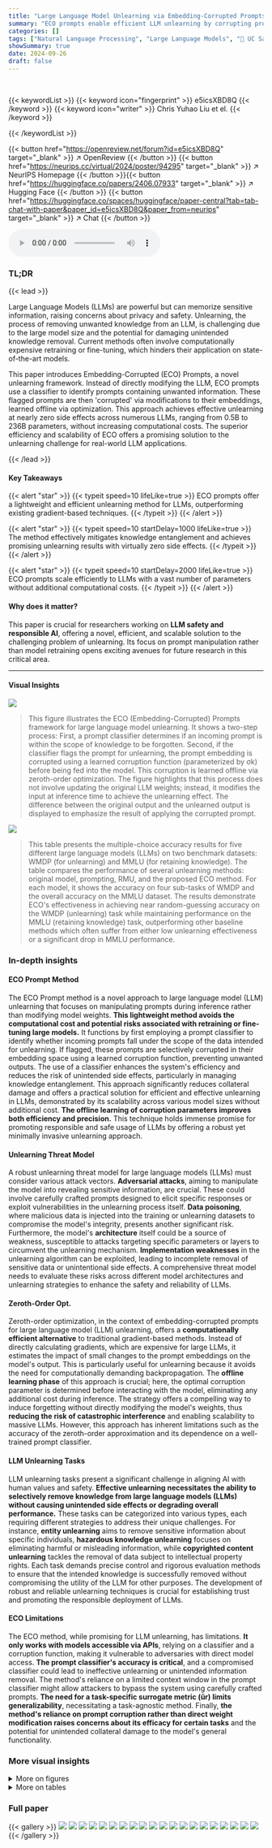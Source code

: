 ```yaml
---
title: "Large Language Model Unlearning via Embedding-Corrupted Prompts"
summary: "ECO prompts enable efficient LLM unlearning by corrupting prompts flagged for forgetting, achieving promising results across various LLMs and tasks with minimal side effects."
categories: []
tags: ["Natural Language Processing", "Large Language Models", "🏢 UC Santa Cruz",]
showSummary: true
date: 2024-09-26
draft: false
---
```


<br>

{{< keywordList >}}
{{< keyword icon="fingerprint" >}} e5icsXBD8Q {{< /keyword >}}
{{< keyword icon="writer" >}} Chris Yuhao Liu et el. {{< /keyword >}}
 
{{< /keywordList >}}

{{< button href="https://openreview.net/forum?id=e5icsXBD8Q" target="_blank" >}}
↗ OpenReview
{{< /button >}}
{{< button href="https://neurips.cc/virtual/2024/poster/94295" target="_blank" >}}
↗ NeurIPS Homepage
{{< /button >}}{{< button href="https://huggingface.co/papers/2406.07933" target="_blank" >}}
↗ Hugging Face
{{< /button >}}
{{< button href="https://huggingface.co/spaces/huggingface/paper-central?tab=tab-chat-with-paper&paper_id=e5icsXBD8Q&paper_from=neurips" target="_blank" >}}
↗ Chat
{{< /button >}}



<audio controls>
    <source src="https://ai-paper-reviewer.com/e5icsXBD8Q/podcast.wav" type="audio/wav">
    Your browser does not support the audio element.
</audio>


### TL;DR


{{< lead >}}

Large Language Models (LLMs) are powerful but can memorize sensitive information, raising concerns about privacy and safety.  Unlearning, the process of removing unwanted knowledge from an LLM, is challenging due to the large model size and the potential for damaging unintended knowledge removal. Current methods often involve computationally expensive retraining or fine-tuning, which hinders their application on state-of-the-art models. 

This paper introduces Embedding-Corrupted (ECO) Prompts, a novel unlearning framework.  Instead of directly modifying the LLM, ECO prompts use a classifier to identify prompts containing unwanted information.  These flagged prompts are then 'corrupted' via modifications to their embeddings, learned offline via optimization.  This approach achieves effective unlearning at nearly zero side effects across numerous LLMs, ranging from 0.5B to 236B parameters, without increasing computational costs.  The superior efficiency and scalability of ECO offers a promising solution to the unlearning challenge for real-world LLM applications.

{{< /lead >}}


#### Key Takeaways

{{< alert "star" >}}
{{< typeit speed=10 lifeLike=true >}} ECO prompts offer a lightweight and efficient unlearning method for LLMs, outperforming existing gradient-based techniques. {{< /typeit >}}
{{< /alert >}}

{{< alert "star" >}}
{{< typeit speed=10 startDelay=1000 lifeLike=true >}} The method effectively mitigates knowledge entanglement and achieves promising unlearning results with virtually zero side effects. {{< /typeit >}}
{{< /alert >}}

{{< alert "star" >}}
{{< typeit speed=10 startDelay=2000 lifeLike=true >}} ECO prompts scale efficiently to LLMs with a vast number of parameters without additional computational costs. {{< /typeit >}}
{{< /alert >}}

#### Why does it matter?
This paper is crucial for researchers working on **LLM safety and responsible AI**, offering a novel, efficient, and scalable solution to the challenging problem of unlearning.  Its focus on prompt manipulation rather than model retraining opens exciting avenues for future research in this critical area.

------
#### Visual Insights



![](https://ai-paper-reviewer.com/e5icsXBD8Q/figures_1_1.jpg)

> This figure illustrates the ECO (Embedding-Corrupted) Prompts framework for large language model unlearning.  It shows a two-step process: First, a prompt classifier determines if an incoming prompt is within the scope of knowledge to be forgotten. Second, if the classifier flags the prompt for unlearning, the prompt embedding is corrupted using a learned corruption function (parameterized by σk) before being fed into the model. This corruption is learned offline via zeroth-order optimization.  The figure highlights that this process does not involve updating the original LLM weights; instead, it modifies the input at inference time to achieve the unlearning effect. The difference between the original output and the unlearned output is displayed to emphasize the result of applying the corrupted prompt.





![](https://ai-paper-reviewer.com/e5icsXBD8Q/tables_7_1.jpg)

> This table presents the multiple-choice accuracy results for five different large language models (LLMs) on two benchmark datasets: WMDP (for unlearning) and MMLU (for retaining knowledge).  The table compares the performance of several unlearning methods: original model, prompting, RMU, and the proposed ECO method.  For each model, it shows the accuracy on four sub-tasks of WMDP and the overall accuracy on the MMLU dataset.  The results demonstrate ECO's effectiveness in achieving near random-guessing accuracy on the WMDP (unlearning) task while maintaining performance on the MMLU (retaining knowledge) task, outperforming other baseline methods which often suffer from either low unlearning effectiveness or a significant drop in MMLU performance.





### In-depth insights


#### ECO Prompt Method
The ECO Prompt method is a novel approach to large language model (LLM) unlearning that focuses on manipulating prompts during inference rather than modifying model weights.  **This lightweight method avoids the computational cost and potential risks associated with retraining or fine-tuning large models.** It functions by first employing a prompt classifier to identify whether incoming prompts fall under the scope of the data intended for unlearning. If flagged, these prompts are selectively corrupted in their embedding space using a learned corruption function, preventing unwanted outputs. The use of a classifier enhances the system's efficiency and reduces the risk of unintended side effects, particularly in managing knowledge entanglement. This approach significantly reduces collateral damage and offers a practical solution for efficient and effective unlearning in LLMs, demonstrated by its scalability across various model sizes without additional cost.  **The offline learning of corruption parameters improves both efficiency and precision.**  This technique holds immense promise for promoting responsible and safe usage of LLMs by offering a robust yet minimally invasive unlearning approach.

#### Unlearning Threat Model
A robust unlearning threat model for large language models (LLMs) must consider various attack vectors.  **Adversarial attacks**, aiming to manipulate the model into revealing sensitive information, are crucial.  These could involve carefully crafted prompts designed to elicit specific responses or exploit vulnerabilities in the unlearning process itself. **Data poisoning**, where malicious data is injected into the training or unlearning datasets to compromise the model's integrity, presents another significant risk.  Furthermore, the model's **architecture** itself could be a source of weakness, susceptible to attacks targeting specific parameters or layers to circumvent the unlearning mechanism.  **Implementation weaknesses** in the unlearning algorithm can be exploited, leading to incomplete removal of sensitive data or unintentional side effects. A comprehensive threat model needs to evaluate these risks across different model architectures and unlearning strategies to enhance the safety and reliability of LLMs.

#### Zeroth-Order Opt.
Zeroth-order optimization, in the context of embedding-corrupted prompts for large language model (LLM) unlearning, offers a **computationally efficient alternative** to traditional gradient-based methods.  Instead of directly calculating gradients, which are expensive for large LLMs, it estimates the impact of small changes to the prompt embeddings on the model's output.  This is particularly useful for unlearning because it avoids the need for computationally demanding backpropagation. The **offline learning phase** of this approach is crucial; here, the optimal corruption parameter is determined before interacting with the model, eliminating any additional cost during inference. The strategy offers a compelling way to induce forgetting without directly modifying the model's weights, thus **reducing the risk of catastrophic interference** and enabling scalability to massive LLMs. However, this approach has inherent limitations such as the accuracy of the zeroth-order approximation and its dependence on a well-trained prompt classifier.

#### LLM Unlearning Tasks
LLM unlearning tasks present a significant challenge in aligning AI with human values and safety.  **Effective unlearning necessitates the ability to selectively remove knowledge from large language models (LLMs) without causing unintended side effects or degrading overall performance.**  These tasks can be categorized into various types, each requiring different strategies to address their unique challenges. For instance, **entity unlearning** aims to remove sensitive information about specific individuals, **hazardous knowledge unlearning** focuses on eliminating harmful or misleading information, while **copyrighted content unlearning** tackles the removal of data subject to intellectual property rights. Each task demands precise control and rigorous evaluation methods to ensure that the intended knowledge is successfully removed without compromising the utility of the LLM for other purposes.  The development of robust and reliable unlearning techniques is crucial for establishing trust and promoting the responsible deployment of LLMs.

#### ECO Limitations
The ECO method, while promising for LLM unlearning, has limitations.  **It only works with models accessible via APIs**, relying on a classifier and a corruption function, making it vulnerable to adversaries with direct model access.  **The prompt classifier's accuracy is critical**, and a compromised classifier could lead to ineffective unlearning or unintended information removal. The method's reliance on a limited context window in the prompt classifier might allow attackers to bypass the system using carefully crafted prompts.  **The need for a task-specific surrogate metric (ûr) limits generalizability**, necessitating a task-agnostic method. Finally, **the method's reliance on prompt corruption rather than direct weight modification raises concerns about its efficacy for certain tasks** and the potential for unintended collateral damage to the model's general functionality.


### More visual insights

<details>
<summary>More on figures
</summary>


![](https://ai-paper-reviewer.com/e5icsXBD8Q/figures_6_1.jpg)

> This figure shows the trade-off between model utility and forget quality for two different LLMs (Phi-1.5 and Llama-2-7B-Chat) after unlearning different percentages (1%, 5%, and 10%) of the TOFU dataset.  It compares the performance of the ECO method to several baseline unlearning methods (GA, GD, KL, PO, Prompting, NPO, NPO-KL, NPO-RT). The plot demonstrates that ECO achieves high forget quality with no loss in model utility, unlike most baseline methods which either fail to forget sufficiently or suffer significant utility loss.


![](https://ai-paper-reviewer.com/e5icsXBD8Q/figures_21_1.jpg)

> This figure illustrates the ECO framework for large language model unlearning.  It shows how a prompt classifier first identifies whether a given prompt should be forgotten (i.e., falls within the scope of the unlearning target).  If it should be forgotten, the framework selectively corrupts dimensions within the tokens' embeddings using a corruption function learned offline (through zeroth-order optimization). This corruption results in an output resembling the model's response had it never been trained on the data to be forgotten. Crucially, this method does not require updating the LLM's weights, just manipulating inputs during the inference stage.


![](https://ai-paper-reviewer.com/e5icsXBD8Q/figures_29_1.jpg)

> This figure illustrates the ECO prompt unlearning framework.  It shows how a classifier determines if a prompt should be unlearned, and if so, how corruption is applied to the prompt embedding before input to the LLM.  This corruption prevents the model from recalling information without requiring any changes to its internal weights.


![](https://ai-paper-reviewer.com/e5icsXBD8Q/figures_40_1.jpg)

> This figure shows the relationship between the number of parameters in a language model and its performance on two benchmarks (WMDP and MMLU) after applying an unlearning technique. The x-axis represents the number of parameters, and the y-axis shows the average accuracy.  It visualizes data from Tables 21 and 22, demonstrating how the unlearning method's effectiveness changes as model size increases.


![](https://ai-paper-reviewer.com/e5icsXBD8Q/figures_40_2.jpg)

> This figure shows the results of probing experiments using linear probes trained on the logits of three different LLMs: Zephyr-7B, Yi-34B-Chat, and Mixtral-8x7B-Instruct.  The goal was to assess the model's ability to prevent knowledge recovery after applying ECO (Embedding-Corrupted Prompts) unlearning. The x-axis represents the three sub-categories of the WMDP (Winning at Machine Deception Prediction) benchmark dataset (Bio, Chem, Cyber). The y-axis represents the accuracy of the linear probe.  The dashed line indicates random chance.  The figure demonstrates that before unlearning (Original), the probes achieve relatively high accuracy. After unlearning with ECO (Unlearned), however, the accuracy drops to near random chance, indicating that ECO successfully prevents the extraction of sensitive information directly from the model's logits.


![](https://ai-paper-reviewer.com/e5icsXBD8Q/figures_55_1.jpg)

> This figure illustrates the ECO (Embedding-Corrupted) prompts method for unlearning in LLMs.  It shows a two-step process: first, a classifier determines if an incoming prompt is related to the target knowledge to be forgotten; second, if it is, the prompt's embedding is corrupted using a learned corruption function before being fed to the LLM. This corruption is learned offline and doesn't require any changes to the LLM's weights, creating an 'unlearned state' during inference.  The figure visually depicts the flow of the prompt through the classifier, the corruption function, and finally into the LLM to generate an unlearned output.


</details>




<details>
<summary>More on tables
</summary>


![](https://ai-paper-reviewer.com/e5icsXBD8Q/tables_7_2.jpg)
> This table presents the multiple-choice accuracy results for the Zephyr-7B model on three MMLU subsets (economics, law, physics) and their corresponding retain sets (econometrics, jurisprudence, math) after applying different unlearning methods: original model, prompting baseline, RMU, and ECO.  The results show the effectiveness of ECO in achieving near-perfect forgetting (accuracy close to random guessing) on the forget subsets while maintaining the original performance on the retain subsets.  In contrast, the prompting baseline negatively impacts accuracy on forget subsets, and RMU achieves good forgetting but with a significant decrease in accuracy on retain subsets.

![](https://ai-paper-reviewer.com/e5icsXBD8Q/tables_8_1.jpg)
> This table compares the performance of the proposed ECO method against various baseline methods on two copyrighted content unlearning tasks: BBC News and Harry Potter.  The comparison is done using metrics focusing on similarity to a model that hasn't seen the forgotten data (average similarity gap, ASG), generation quality (perplexity, PPL, unique tokens), and utility (performance on general tasks).  The results demonstrate ECO's ability to maintain high similarity to the retained model while achieving good unlearning performance.

![](https://ai-paper-reviewer.com/e5icsXBD8Q/tables_24_1.jpg)
> This table presents the sizes of the training and testing sets used for training the prompt classifiers. It breaks down the data into the forget set (D<sub>f</sub>), retain set (D<sub>r</sub>), and general set (D<sub>g</sub>) for each of the tasks (TOFU, WMDP, MMLU, HP Book, and BBC News).  The sizes of the forget sets vary for the TOFU dataset (1%, 5%, 10% of the data). For the other datasets, the forget and retain sets are clearly defined. The general set (D<sub>g</sub>) is used to test the classifier's generalization ability on unseen data.

![](https://ai-paper-reviewer.com/e5icsXBD8Q/tables_24_2.jpg)
> This table presents the performance of prompt classifiers in identifying prompts belonging to the unlearning target (forget set) and unrelated prompts (retain set), with and without a threshold.  It evaluates the false negative rate (FNR), the rate at which the classifier fails to correctly identify prompts from the forget set, and the false positive rate (FPR), the rate at which the classifier incorrectly identifies prompts from the retain set. Results are shown for training data, test data from the forget and retain sets, and out-of-distribution (OOD) data from eleven other NLP benchmarks.

![](https://ai-paper-reviewer.com/e5icsXBD8Q/tables_24_3.jpg)
> This table shows the performance of prompt classifiers in identifying whether a prompt belongs to the forget set (false negative rate) or the retain set (false positive rate), both before and after applying a threshold.  The false negative rate represents the classifier's failure to identify prompts that should be forgotten, while the false positive rate reflects incorrect identification of prompts that should be retained. The table shows results on various datasets with and without a thresholding process.

![](https://ai-paper-reviewer.com/e5icsXBD8Q/tables_25_1.jpg)
> This table presents the false negative rate (FNR) and false positive rate (FPR) for a prompt classifier used in the ECO method.  The FNR shows the proportion of prompts intended for forgetting that were incorrectly classified as belonging to the retained set.  The FPR indicates the proportion of retained prompts that were misclassified as forget prompts.  Results are shown for various datasets with different amounts of data for training (Train) and testing (Test). The 'Dg' column shows the FPR on an out-of-distribution dataset (eleven NLP benchmarks from Table 9) which tests for the impact on generalizability.

![](https://ai-paper-reviewer.com/e5icsXBD8Q/tables_25_2.jpg)
> This table presents the results of evaluating the performance of MMLU classifiers on highly related subjects.  It breaks down the false positive and false negative rates for each sub-category within the three main categories (Economics, Law, Physics). The false positive rate represents how often the classifier incorrectly identifies a prompt from the retain set as belonging to the forget set. Conversely, the false negative rate shows how often the classifier fails to correctly identify a prompt from the forget set.

![](https://ai-paper-reviewer.com/e5icsXBD8Q/tables_27_1.jpg)
> This table lists eleven benchmark datasets commonly used for evaluating large language models.  These datasets cover a range of tasks and domains, and are used in the paper to assess the general capabilities of LLMs after the unlearning process.  The use of this out-of-distribution (OOD) data helps determine if the unlearning process has negatively impacted the model's performance on unrelated tasks.

![](https://ai-paper-reviewer.com/e5icsXBD8Q/tables_28_1.jpg)
> This table presents the results of evaluating the robustness of the original TOFU prompt classifier against various types of out-of-distribution (o.o.d.) prompts.  The different perturbation types represent various ways an attacker might try to circumvent the classifier, such as rephrasing the prompt, using adversarial examples, adding irrelevant context, or employing jailbreak-like prefixes/suffixes. The false positive rate indicates how often the classifier incorrectly identifies a non-target prompt as a target prompt, while the false negative rate shows how frequently the classifier fails to correctly identify a target prompt.  The results demonstrate that the classifier is fairly robust against most perturbation types, although the presence of jailbreak-like prefixes/suffixes substantially increases the false negative rate.

![](https://ai-paper-reviewer.com/e5icsXBD8Q/tables_28_2.jpg)
> This table shows the performance of the original TOFU prompt classifier when it encounters various types of out-of-distribution (o.o.d.) prompts.  The different prompt perturbation types include rephrased prompts, adversarial prompts, prompts with irrelevant context, prompts with jailbreak-like prefixes or suffixes, and prompts that only contain keywords or short phrases. The table reports the false positive and false negative rates for each perturbation type, indicating the classifier's robustness to different kinds of unexpected or manipulated inputs.

![](https://ai-paper-reviewer.com/e5icsXBD8Q/tables_32_1.jpg)
> This table presents the ablation study on the corruption functions used in the paper.  It shows the forget quality of different corruption methods (flip sign, random noise, zero out) applied to two different models (Phi-1.5 and Llama-2-7B-Chat) for three different forget set sizes (1%, 5%, and 10%). The goal is to determine how sensitive the unlearning performance is to the choice of corruption function and how it impacts different model sizes.

![](https://ai-paper-reviewer.com/e5icsXBD8Q/tables_33_1.jpg)
> This table presents the multiple-choice accuracy results of five different LLMs on two benchmarks: WMDP (forgetting) and MMLU (retaining).  It compares the performance of the original models, a prompting baseline, and the proposed ECO method for each LLM.  The results demonstrate ECO's effectiveness in achieving near-random accuracy on the forgetting task (WMDP) while maintaining the original performance on the retaining task (MMLU), showcasing its superiority over other baselines.

![](https://ai-paper-reviewer.com/e5icsXBD8Q/tables_33_2.jpg)
> This table presents the ablation study on the corruption function for the BBC News unlearning task using the OLMo-7B model. It compares different corruption methods (Flip Sign First N, Flip Sign Top-k, Rand Noise Rand N, Rand Noise Top-k, Reverse Order, Shuffle, Zero Out First N, and Zero Out Top-k) against the original and retained models, evaluating metrics like ASG, PPL, Unique Token Ratio, BERTScore, METROR, ROUGE, and SacreBLEU.  The goal is to determine which corruption method performs best while maintaining a balance between retaining and forgetting.

![](https://ai-paper-reviewer.com/e5icsXBD8Q/tables_34_1.jpg)
> This table compares the results of using a task-dependent method (where the surrogate metric value is chosen specifically for each task) versus a task-agnostic method (where a single surrogate metric value is used for all tasks). The table shows that the task-agnostic approach works almost as well as the task-dependent approach for the TOFU and WMDP tasks, and identical for the BBC News task. This suggests that choosing a single surrogate metric value for all tasks is a viable alternative.

![](https://ai-paper-reviewer.com/e5icsXBD8Q/tables_34_2.jpg)
> This table presents the per-example time delay (in milliseconds) added by the prompt content detection step.  It compares the time taken without the classifier and with the classifier, showing the absolute increase and the percentage increase in time for various tasks and datasets. The results indicate that the additional time overhead of prompt classification is relatively small (generally less than 21ms) for most tasks except for TOFU (Forget10) which has a higher increase likely because of additional computation by a BERT-based token classifier.

![](https://ai-paper-reviewer.com/e5icsXBD8Q/tables_35_1.jpg)
> This table presents a comprehensive evaluation of Llama-2-7B-Chat's performance on the TOFU dataset after unlearning.  It shows the results for different metrics (Retain Prob, Forget Prob, Authors Prob, Facts Prob, Retain TR, Forget TR, Authors TR, Facts TR, Retain ROUGE, Forget ROUGE, Authors ROUGE, Facts ROUGE, Utility, and Forget Quality) for various forget set sizes (1%, 5%, and 10%). The results are shown for the original model, a retained model (trained without the forget data), several baseline unlearning methods (Grad Ascent, Grad Diff, KL Min, Pref Opt, Prompting, NPO, NPO-KL, NPO-RT), and the proposed ECO method (with three variants: Rand Noise, Zero-Out, and Sign-Flip). This allows a detailed comparison of the effectiveness of different techniques in terms of both retaining useful knowledge and forgetting unwanted knowledge.

![](https://ai-paper-reviewer.com/e5icsXBD8Q/tables_36_1.jpg)
> This table presents a comprehensive evaluation of Llama-2-7B-Chat's performance on the TOFU dataset under various unlearning methods.  It shows detailed results for different metrics (retain probability, forget probability, author probability, facts probability, retain truth ratio (TR), forget TR, author TR, facts TR, retain ROUGE, forget ROUGE, author ROUGE, facts ROUGE, utility, and forget quality) across three different forget set sizes (1%, 5%, and 10%). The table allows for a detailed comparison of the effectiveness of different unlearning techniques, including the proposed ECO method, against several baseline methods.

![](https://ai-paper-reviewer.com/e5icsXBD8Q/tables_38_1.jpg)
> This table presents the multiple-choice accuracy results for five different large language models (LLMs) on two benchmark datasets: the WMDP benchmark (for evaluating forgetting) and the full MMLU (for evaluating retention).  The models are tested before and after unlearning using the ECO method and several other baselines. ECO achieves near-random guessing accuracy on the WMDP benchmark's forget subsets (indicating successful forgetting), while maintaining original accuracy on the MMLU's retain set.  The baselines either fail to achieve satisfactory forgetting or show a substantial decrease in MMLU accuracy, highlighting the effectiveness of ECO.

![](https://ai-paper-reviewer.com/e5icsXBD8Q/tables_39_1.jpg)
> This table presents the results of unlearning experiments on 22 specialized LLMs (in biology, chemistry, or coding).  The LLMs were initially trained on relevant data for their specialization.  The experiment evaluates three methods: using the original model, a prompting baseline, and the proposed ECO method.  The results show that ECO consistently reduces the performance across all three specializations to a level close to random guessing, unlike the other two methods which showed varied levels of success.

![](https://ai-paper-reviewer.com/e5icsXBD8Q/tables_43_1.jpg)
> This table presents the multiple-choice accuracy results for five different large language models (LLMs) across two distinct tasks: WMDP (forgetting) and MMLU (retaining).  It showcases the performance of various unlearning methods, including the proposed ECO method, comparing their ability to both forget unwanted knowledge and retain useful information.  The results highlight ECO's effectiveness in achieving near-random accuracy on the forgetting task while maintaining original performance on the retaining task, in contrast to other methods.

![](https://ai-paper-reviewer.com/e5icsXBD8Q/tables_43_2.jpg)
> This table presents the multiple-choice accuracy results for five different Large Language Models (LLMs) across two benchmark tasks: WMDP (forgetting) and MMLU (retaining).  The WMDP task evaluates the models' ability to forget specific knowledge, while the MMLU task assesses their ability to retain general knowledge.  The table compares the performance of the original models, models fine-tuned using a prompting baseline, and models using the ECO method.  ECO is shown to achieve near random-guess accuracy on the WMDP forget task while maintaining original accuracy on the MMLU retain task, outperforming the other baselines.

![](https://ai-paper-reviewer.com/e5icsXBD8Q/tables_43_3.jpg)
> This table presents the multiple-choice accuracy results for five different Large Language Models (LLMs) across two distinct benchmarks: WMDP (for evaluating unlearning) and MMLU (for evaluating knowledge retention).  The WMDP benchmark focuses on assessing the ability of the LLMs to forget specific information related to a target set (forget), while the MMLU benchmark assesses the LLM's overall knowledge retention and utility after the unlearning process.  The results show how different unlearning methods (including the proposed ECO method) impact the accuracy of the LLMs on these benchmarks. ECO is highlighted as being particularly effective at achieving near-random-guessing accuracy on the forget sets, while maintaining original performance on the retain sets.

![](https://ai-paper-reviewer.com/e5icsXBD8Q/tables_44_1.jpg)
> This table presents the multiple-choice accuracy results for five different large language models (LLMs) on two distinct benchmarks: WMDP (for evaluating unlearning) and MMLU (for assessing retention).  The WMDP benchmark focuses on the ability of the models to forget specific information, while the MMLU benchmark evaluates the models' overall knowledge retention after unlearning.  The table shows the performance of the original, unlearned model, and the models after applying several different unlearning methods, including ECO (Embedding-Corrupted Prompts). The results reveal that ECO successfully unlearns the target information in the WMDP benchmark (achieving accuracies close to random guessing), while maintaining similar performance in MMLU, unlike many of the other baselines.

![](https://ai-paper-reviewer.com/e5icsXBD8Q/tables_44_2.jpg)
> This table presents the multiple-choice accuracy results of five different Large Language Models (LLMs) on two tasks: WMDP (forgetting) and MMLU (retaining).  The WMDP task evaluates the ability of the models to 'forget' specific knowledge, while the MMLU task assesses their ability to retain general knowledge.  The results show that the Embedding-Corrupted (ECO) Prompts method achieves near-random accuracy on the WMDP task (indicating successful forgetting), while maintaining performance on the MMLU task.  Other baseline methods either struggle to forget the targeted knowledge or show significant performance loss in the retention task.

![](https://ai-paper-reviewer.com/e5icsXBD8Q/tables_44_3.jpg)
> This table presents the multiple-choice accuracy results for five different LLMs (Large Language Models) on two benchmarks: WMDP (for unlearning) and MMLU (for retaining general knowledge).  The table compares the original model's accuracy, a prompting baseline, and the performance of several unlearning methods (RMU, SCRUB, SSD, ECO).  The results show that ECO consistently achieves an accuracy close to random guessing on the WMDP benchmark (indicating successful unlearning), while maintaining similar or even slightly improved accuracy on MMLU (indicating that general knowledge is retained). Other methods either struggle to achieve adequate unlearning or show a significant drop in performance on the MMLU benchmark.

![](https://ai-paper-reviewer.com/e5icsXBD8Q/tables_44_4.jpg)
> This table presents the multiple-choice accuracy results for five different large language models (LLMs) across two tasks: WMDP (forgetting) and MMLU (retaining).  The models were tested before and after an unlearning process using the ECO method and several baseline methods.  The results show that ECO effectively achieves near random-guess accuracy on the forgetting task (WMDP) while maintaining performance on the retaining task (MMLU), unlike the baselines which either fail to effectively forget or experience significant drops in retaining accuracy.

![](https://ai-paper-reviewer.com/e5icsXBD8Q/tables_45_1.jpg)
> This table presents the multiple-choice accuracy results for five different large language models (LLMs) across two tasks: WMDP (forgetting) and MMLU (retaining).  The WMDP task evaluates the models' ability to forget specific knowledge, while the MMLU task assesses their ability to retain general knowledge. The table compares the performance of the original models, models using a prompting baseline, and models utilizing the ECO method. Notably, the ECO method achieves near random-guess accuracy on the WMDP forget sets (indicating successful forgetting) while maintaining original accuracy on the MMLU retain sets (showing knowledge preservation).  In contrast, other baselines struggle to balance forgetting and retention.

![](https://ai-paper-reviewer.com/e5icsXBD8Q/tables_45_2.jpg)
> This table presents the multiple-choice accuracy results for five different Large Language Models (LLMs) on two benchmarks: WMDP (forgetting) and MMLU (retaining).  The models were tested after undergoing an unlearning process using different methods, including ECO (Embedding-Corrupted Prompts). The table shows that the ECO method achieves near random guessing accuracy on the WMDP forgetting task, which is the desired outcome, without causing a decrease in accuracy on the MMLU retaining task. In contrast, other methods either failed to effectively forget the unwanted information or caused significant performance reduction on the retaining task.

![](https://ai-paper-reviewer.com/e5icsXBD8Q/tables_45_3.jpg)
> This table presents the multiple-choice accuracy results for five different large language models (LLMs) across two tasks: WMDP (forgetting) and MMLU (retaining).  The results demonstrate the effectiveness of the ECO method for unlearning, showing that ECO achieves near random guessing accuracy on the WMDP benchmark while maintaining the original accuracy on the MMLU task.  In contrast, other methods either fail to effectively forget or suffer significant accuracy losses on the MMLU task. The table highlights the superiority of the ECO method in achieving a balance between forgetting unwanted knowledge and retaining useful information.

![](https://ai-paper-reviewer.com/e5icsXBD8Q/tables_45_4.jpg)
> This table compares the performance of the proposed ECO method against several baseline methods in two copyrighted content unlearning tasks.  It focuses on the similarity of the unlearned model's output to that of a model never trained on the forgotten data (retained model). The metrics used include Average Similarity Gap (ASG), which measures the similarity of the text generated by different methods to the original text; Perplexity (PPL), indicating the fluency of the generated text; Unique Token %, which reflects the diversity of the generated text; and Utility, representing the overall performance of the model on various tasks.

![](https://ai-paper-reviewer.com/e5icsXBD8Q/tables_46_1.jpg)
> This table presents the multiple-choice accuracy results of five different Large Language Models (LLMs) on two benchmark datasets: WMDP (for unlearning) and MMLU (for retaining knowledge).  The models were subjected to an unlearning process where a subset of the knowledge (WMDP) was to be removed. ECO is an unlearning method described in the paper, while other methods are baselines (LLMU, SCRUB, SSD, Prompting). The table shows that the ECO method effectively unlearns the targeted information in WMDP (achieving close to random-guess accuracy), while maintaining the original performance on the MMLU dataset. Other unlearning methods in the comparison either perform poorly on the unlearning task, or show a significant drop in performance on the knowledge retention task.

![](https://ai-paper-reviewer.com/e5icsXBD8Q/tables_46_2.jpg)
> This table presents the multiple-choice accuracy results of five different Large Language Models (LLMs) on two benchmark datasets: WMDP (for unlearning) and MMLU (for retaining knowledge after unlearning).  The results are shown for the original model, a prompting baseline, and three unlearning methods (SCRUB, SSD, RMU, and ECO).  The WMDP results assess the ability to 'forget' specific information, while MMLU assesses the ability to retain general knowledge. The table highlights ECO's success in achieving near-random accuracy on WMDP (successful forgetting) without sacrificing accuracy on MMLU.

![](https://ai-paper-reviewer.com/e5icsXBD8Q/tables_46_3.jpg)
> This table compares the performance of several large language models (LLMs) on two tasks: unlearning knowledge from the WMDP benchmark and retaining knowledge from the full MMLU benchmark.  The models are evaluated on multiple-choice accuracy.  The results show that the Embedding-Corrupted (ECO) Prompts method achieves near random-guess accuracy on the WMDP 'forget' task (indicating successful unlearning), while maintaining original accuracy on the MMLU 'retain' task. Other methods either struggle to successfully unlearn or experience a significant drop in accuracy on the retain task.

![](https://ai-paper-reviewer.com/e5icsXBD8Q/tables_46_4.jpg)
> This table presents the multiple-choice accuracy results for five different large language models (LLMs) on two tasks: WMDP (forgetting) and MMLU (retaining).  It compares the performance of the original models, prompting baselines, RMU (Representation misdirection for unlearning), and ECO (Embedding-Corrupted Prompts).  The results show that ECO achieves near random-guess accuracy on WMDP subsets, indicating successful unlearning, while maintaining the original accuracy on MMLU. Other methods struggle to balance forgetting and retaining knowledge.

![](https://ai-paper-reviewer.com/e5icsXBD8Q/tables_47_1.jpg)
> This table presents the multiple-choice accuracy results for five different LLMs across two tasks: WMDP (forgetting) and MMLU (retaining).  It compares the performance of the original models, a prompting baseline, and several unlearning methods including ECO (Embedding-Corrupted Prompts), RMU, SCRUB, and SSD. The results show that ECO effectively achieves the goal of near-random accuracy on the forgetting tasks while maintaining the original accuracy on the retaining task.  Other methods struggle to achieve both retention and forgetting without substantial performance loss.

![](https://ai-paper-reviewer.com/e5icsXBD8Q/tables_47_2.jpg)
> This table presents the multiple-choice accuracy results for five different large language models (LLMs) across two distinct benchmarks: WMDP (forgetting) and MMLU (retaining).  The models' performances are evaluated before and after applying the ECO unlearning method. The results show that ECO effectively achieves near random guessing accuracy on WMDP's subsets, while maintaining the original accuracy on MMLU.  In contrast, other baseline unlearning methods either struggle to forget the intended knowledge or experience substantial accuracy drops on MMLU.

![](https://ai-paper-reviewer.com/e5icsXBD8Q/tables_47_3.jpg)
> This table compares the performance of several LLMs (Large Language Models) on two tasks: WMDP (forgetting specific knowledge) and MMLU (retaining general knowledge) before and after applying an unlearning technique.  The goal is to see how well the models can forget unwanted information while retaining useful information.  The table shows the multiple-choice accuracy for different LLMs on various sub-tasks within the benchmarks, demonstrating the effectiveness (or lack thereof) of various methods. ECO (Embedding-Corrupted Prompts) consistently achieves near-random accuracy on the WMDP 'forget' tasks while maintaining high accuracy on the MMLU 'retain' tasks, indicating successful unlearning without significant negative side effects.

![](https://ai-paper-reviewer.com/e5icsXBD8Q/tables_47_4.jpg)
> This table presents the multiple-choice accuracy results for five different Large Language Models (LLMs) across two benchmarks: WMDP (for unlearning) and MMLU (for retaining knowledge).  The WMDP benchmark tests the ability of the models to 'forget' specific knowledge, while the MMLU benchmark measures the overall knowledge retention after the unlearning process.  The table compares the performance of the original models, a prompting baseline,  RMU (Representation Misdirection for Unlearning), and the authors' proposed ECO method. The results show that ECO effectively unlearns target knowledge in the WMDP benchmark while causing no loss of accuracy on the MMLU benchmark, outperforming other methods that either struggle to forget the target knowledge or negatively impact overall performance.

![](https://ai-paper-reviewer.com/e5icsXBD8Q/tables_48_1.jpg)
> This table presents the multiple-choice accuracy results for five different Large Language Models (LLMs) across the WMDP benchmark (forgetting task) and the full MMLU (retaining task) after applying the ECO unlearning method.  It compares the performance of ECO to several other baseline unlearning methods.  The key observation is that ECO achieves accuracy near random guessing (the desired outcome) on the WMDP forget task, while simultaneously showing no decrease in accuracy on the MMLU retain task. Other methods demonstrate difficulty in balancing the forgetting and retaining objectives.

![](https://ai-paper-reviewer.com/e5icsXBD8Q/tables_48_2.jpg)
> This table presents the multiple-choice accuracy results for five different LLMs across two tasks: WMDP (forgetting) and MMLU (retaining). The results are presented for different unlearning methods, including the proposed ECO method, prompting baselines, and other state-of-the-art methods. ECO effectively achieves near-random accuracy on the WMDP forgetting task, indicating successful unlearning, while maintaining the original accuracy on the MMLU retaining task. The table highlights the effectiveness of ECO compared to other methods that either struggle to forget the targeted knowledge or suffer from a significant decrease in performance on the retain task.

![](https://ai-paper-reviewer.com/e5icsXBD8Q/tables_48_3.jpg)
> This table presents the multiple-choice accuracy results for five different large language models (LLMs) across two tasks: WMDP (forgetting) and MMLU (retaining).  The 'Original' row shows the baseline accuracy before unlearning.  The 'Prompting', 'RMU', and 'SCRUB' rows represent the performance of existing unlearning methods. The 'ECO (Ours)' row shows the results achieved by the proposed Embedding-Corrupted (ECO) Prompts method. The results show that ECO effectively achieves near random guessing accuracy on the WMDP task (successful forgetting) while maintaining the original accuracy on the MMLU task (successful retention). Other methods either struggle to forget the target information or result in significant accuracy drops on the retain task.

![](https://ai-paper-reviewer.com/e5icsXBD8Q/tables_48_4.jpg)
> This table presents the multiple-choice accuracy results for five different LLMs on two benchmarks: WMDP (forgetting) and MMLU (retaining).  It compares the performance of the original model, a prompting baseline, a retention-based method (RMU), and the proposed ECO method for unlearning.  The results demonstrate ECO's ability to achieve near-random-guessing accuracy on the forgetting tasks while maintaining original accuracy on the retaining tasks, showcasing its superior performance compared to other baselines.

![](https://ai-paper-reviewer.com/e5icsXBD8Q/tables_49_1.jpg)
> This table presents the multiple-choice accuracy results for five different Large Language Models (LLMs) across two distinct benchmarks: WMDP (for evaluating unlearning) and MMLU (for evaluating knowledge retention).  The WMDP benchmark focuses on the ability of LLMs to forget specific knowledge, while the MMLU assesses overall knowledge retention after the unlearning process.  The table compares the performance of the original LLMs, LLMs trained with a simple prompting method, LLMs that use a gradient-based retraining approach (RMU), and LLMs that utilize the proposed Embedding-Corrupted (ECO) prompts method.  The results highlight ECO's effectiveness in achieving near-random accuracy (successful forgetting) on WMDP subsets without sacrificing accuracy on the MMLU benchmark, unlike other unlearning methods.

![](https://ai-paper-reviewer.com/e5icsXBD8Q/tables_49_2.jpg)
> This table presents the multiple-choice accuracy results for five different large language models (LLMs) across two tasks: WMDP (forgetting) and MMLU (retaining).  The models were evaluated on their ability to unlearn information from a specific subset of their training data (WMDP), while maintaining accuracy on other tasks (MMLU). The results show that the ECO method achieves near-random guessing accuracy on the WMDP task (meaning effective forgetting), while maintaining the original accuracy on the MMLU task. Other unlearning baselines either showed poor forgetting performance or significant reductions in MMLU accuracy.

![](https://ai-paper-reviewer.com/e5icsXBD8Q/tables_49_3.jpg)
> This table presents the multiple-choice accuracy results for five different LLMs across the WMDP (forgetting) and MMLU (retaining) benchmarks after applying different unlearning methods.  The focus is on the effectiveness of ECO (Embedding-Corrupted Prompts) compared to other methods (Prompting, LLMU, SCRUB, RMU). The results show that ECO consistently achieves near-random accuracy on the WMDP benchmark, indicating effective forgetting, while maintaining the original accuracy on the MMLU benchmark.  Other methods either fail to effectively forget or show a significant decrease in MMLU performance. 

![](https://ai-paper-reviewer.com/e5icsXBD8Q/tables_49_4.jpg)
> This table presents the multiple-choice accuracy results for five different LLMs across two benchmarks: WMDP (forgetting) and MMLU (retaining).  The table compares the performance of the original models, prompting baseline, RMU, and ECO across different model sizes.  It demonstrates the effectiveness of ECO in achieving near-random accuracy on the WMDP benchmark while maintaining original performance on the MMLU benchmark, showcasing the method's ability to unlearn unwanted knowledge with minimal collateral damage to overall model functionality.

![](https://ai-paper-reviewer.com/e5icsXBD8Q/tables_50_1.jpg)
> This table presents the multiple-choice accuracy results for five different Large Language Models (LLMs) on two benchmark datasets: WMDP (for evaluating unlearning performance) and MMLU (for assessing model utility after unlearning). The results are shown for the original models, models that have undergone a prompting baseline (a simple instruction-based approach) and models that have used the ECO method. The WMDP results demonstrate that ECO achieves an accuracy close to random guessing, indicating effective forgetting of the target knowledge. Meanwhile, ECO shows no decrease in MMLU accuracy, highlighting its ability to effectively unlearn without significant impact on general knowledge.

![](https://ai-paper-reviewer.com/e5icsXBD8Q/tables_50_2.jpg)
> This table presents the multiple-choice accuracy results for five different large language models (LLMs) across two benchmark datasets: WMDP (for evaluating unlearning) and MMLU (for evaluating knowledge retention).  The models were subjected to an unlearning process, and the table shows their performance on both datasets before and after unlearning.  The ECO method is highlighted, demonstrating its ability to achieve near-random guessing accuracy on the WMDP (forgetting task) while maintaining the original accuracy on the MMLU (retention task).  Other unlearning methods are presented for comparison, and their varying levels of success in both forgetting and retaining are shown.

![](https://ai-paper-reviewer.com/e5icsXBD8Q/tables_50_3.jpg)
> This table compares the performance of the proposed ECO method with various baseline methods on two copyrighted content unlearning tasks.  It evaluates the methods based on their similarity to a retained model (model never trained on copyrighted data), using metrics such as Average Similarity Gap (ASG), Perplexity (PPL), Unique Token ratio, and several other text similarity scores. The results show that ECO maintains high similarity to the retained model while also achieving high diversity and maintaining utility, unlike many baselines that fail to achieve similar performance.

![](https://ai-paper-reviewer.com/e5icsXBD8Q/tables_50_4.jpg)
> This table presents the multiple-choice accuracy results for five different Large Language Models (LLMs) across two benchmark datasets: WMDP (for forget) and MMLU (for retain).  The goal is to evaluate the models' ability to both forget unwanted knowledge and retain useful knowledge after an unlearning process.  The table shows the original accuracy, the accuracy after using a prompting baseline, and the accuracy after using the ECO method (Embedding-Corrupted Prompts).  ECO demonstrates near-perfect forgetting on the WMDP benchmark while maintaining original MMLU performance, whereas other baselines either fail to forget or suffer significant loss of utility on the MMLU benchmark.

![](https://ai-paper-reviewer.com/e5icsXBD8Q/tables_51_1.jpg)
> This table presents the multiple-choice accuracy results for five different LLMs across two tasks: WMDP (forgetting) and MMLU (retaining). The performance of each LLM is evaluated using four methods: Original, Prompting, RMU, and ECO. ECO shows promising results, nearly achieving random accuracy for the WMDP task while maintaining the original MMLU accuracy. Other baselines either struggle to achieve forgetting or lose accuracy in the MMLU task.

![](https://ai-paper-reviewer.com/e5icsXBD8Q/tables_51_2.jpg)
> This table presents the multiple-choice accuracy results for five different large language models (LLMs) across two benchmarks: WMDP (forgetting) and MMLU (retaining).  The models were evaluated before and after an unlearning process using the ECO method and several baseline methods.  The results show that ECO effectively unlearns knowledge in the WMDP benchmark while maintaining performance on the MMLU benchmark, unlike the baseline methods which either show poor unlearning or significant performance degradation.

![](https://ai-paper-reviewer.com/e5icsXBD8Q/tables_51_3.jpg)
> This table presents the multiple-choice accuracy results for five different large language models (LLMs) across two tasks: WMDP (forgetting) and MMLU (retaining).  The models were subjected to an unlearning process using various methods including the authors' proposed method (ECO) and several baselines. The table shows that the ECO method achieved near random-guessing accuracy on the WMDP task (indicating successful unlearning) with no decrease in accuracy on the MMLU task (indicating maintained utility).  In contrast, baseline methods either struggled to forget information or experienced a significant drop in accuracy on the MMLU task.

![](https://ai-paper-reviewer.com/e5icsXBD8Q/tables_51_4.jpg)
> This table presents the multiple-choice accuracy results for five different Large Language Models (LLMs) on two benchmarks: WMDP (for evaluating unlearning) and MMLU (for measuring the general capabilities of the models).  The WMDP benchmark involves assessing the models' ability to 'forget' specific knowledge, while MMLU assesses their performance on a wide range of tasks after unlearning. The table shows the performance of the original models, and then after applying three unlearning methods: Prompting, RMU, and ECO.  ECO consistently achieves near random-guessing accuracy on the WMDP benchmark, showing effective unlearning, and also maintains the original accuracy on the MMLU benchmark, showcasing that the general capabilities of the model were preserved.  Other methods struggle to achieve this balance.

![](https://ai-paper-reviewer.com/e5icsXBD8Q/tables_52_1.jpg)
> This table presents the multiple-choice accuracy results for five different large language models (LLMs) across two benchmark datasets: WMDP (for evaluating unlearning) and MMLU (for evaluating knowledge retention).  The models' performance is compared under different unlearning methods, including the proposed ECO method.  The results demonstrate the effectiveness of ECO in achieving near random-guessing accuracy (successful unlearning) on the forget set of WMDP, with minimal impact on the model's overall MMLU performance (indicating successful knowledge retention).  In contrast, other unlearning methods struggle to balance forgetting and retention, often showing significant accuracy reduction on the MMLU benchmark.

![](https://ai-paper-reviewer.com/e5icsXBD8Q/tables_52_2.jpg)
> This table presents the multiple-choice accuracy results for five different LLMs across two benchmarks: WMDP (for unlearning) and MMLU (for retention).  It compares the performance of several unlearning methods: the original model, a prompting baseline, and three other methods. The focus is on how well each method balances forgetting (low accuracy on WMDP) with retaining knowledge (maintaining accuracy on MMLU).  The ECO method stands out by achieving near random-guess accuracy on WMDP, indicating successful unlearning, while also maintaining the original performance on MMLU.

![](https://ai-paper-reviewer.com/e5icsXBD8Q/tables_52_3.jpg)
> This table presents the multiple-choice accuracy results of five different large language models (LLMs) on two benchmark datasets: WMDP (for unlearning) and MMLU (for knowledge retention).  The WMDP benchmark tests the ability of the models to 'forget' specific knowledge, while the MMLU benchmark assesses their overall knowledge retention.  The table compares the performance of the original model, a baseline using prompting, and three other unlearning methods (RMU, SCRUB, SSD) against the proposed ECO method. The results show that ECO achieves near-random guessing accuracy on the WMDP benchmark (successfully forgetting the targeted knowledge) while maintaining high accuracy on the MMLU benchmark (retaining general knowledge).  Other methods demonstrate difficulty in balancing forgetting and retention, either failing to forget or suffering a substantial performance decrease on the MMLU benchmark.

![](https://ai-paper-reviewer.com/e5icsXBD8Q/tables_56_1.jpg)
> This table presents the multiple-choice accuracy results of five different LLMs (Large Language Models) on two benchmarks: WMDP (Wild Misinformation Dataset Protocol) and MMLU (Massive Multitask Language Understanding).  The WMDP benchmark tests the ability of the models to *forget* specific information, while the MMLU benchmark measures the models' ability to *retain* general knowledge.  The table compares the performance of the original, unmodified LLMs against several unlearning methods, including a prompting baseline, and the proposed ECO (Embedding-Corrupted Prompts) method. ECO aims to maintain unlearned state during inference by selectively corrupting dimensions of prompt embeddings.  The results show that ECO effectively unlearns the targeted information in WMDP while maintaining performance on MMLU, unlike other methods, which either fail to completely unlearn the unwanted information or suffer a significant drop in overall knowledge.

![](https://ai-paper-reviewer.com/e5icsXBD8Q/tables_56_2.jpg)
> This table presents the multiple-choice accuracy results for five different LLMs across two datasets: WMDP (forgetting) and MMLU (retaining). The table compares the performance of the original model, a prompting baseline, and the proposed ECO method, along with other unlearning baselines.  The results demonstrate the effectiveness of the ECO method in achieving near-random guessing accuracy on the WMDP dataset (indicating successful forgetting) without significant performance degradation on the MMLU dataset (indicating successful retention).  In contrast, other baselines struggle to balance forgetting and retaining, often exhibiting substantial drops in MMLU accuracy.

![](https://ai-paper-reviewer.com/e5icsXBD8Q/tables_57_1.jpg)
> This table presents the multiple-choice accuracy results for five different LLMs across the WMDP (forgetting) and MMLU (retaining) benchmarks after performing unlearning.  It compares the performance of the ECO method against several baseline methods.  The results demonstrate that ECO effectively achieves near-random-guessing accuracy on the WMDP benchmark (which is the desired outcome), while maintaining the original accuracy on the MMLU benchmark, showcasing its ability to forget targeted knowledge without negatively impacting general knowledge.

![](https://ai-paper-reviewer.com/e5icsXBD8Q/tables_58_1.jpg)
> This table presents the multiple-choice accuracy results for five different large language models (LLMs) on two benchmark datasets: WMDP (for unlearning) and MMLU (for retention).  The models are tested under different unlearning methods, including the proposed ECO method and several baselines. The results show that ECO effectively unlearns knowledge from the WMDP dataset, achieving accuracy close to random guessing without impacting the performance on the MMLU dataset. In contrast, other methods either fail to effectively unlearn or experience a significant performance drop on the MMLU dataset.

![](https://ai-paper-reviewer.com/e5icsXBD8Q/tables_59_1.jpg)
> This table presents the multiple-choice accuracy results for five different LLMs on two benchmarks: WMDP (forgetting) and MMLU (retaining).  It compares the performance of the original models, prompting-based unlearning, RMU, and the proposed ECO method. The results show that ECO effectively achieves near-random-guess accuracy on the WMDP forgetting task while maintaining the original accuracy on the MMLU retaining task.  Other methods struggle to balance these two objectives.

![](https://ai-paper-reviewer.com/e5icsXBD8Q/tables_59_2.jpg)
> This table presents the multiple-choice accuracy results for five different LLMs (Zephyr-7B, Yi-34B-Chat, Mixtral-8x7B-Instruct, Mixtral-8x22B-Instruct, and DeepSeek-V2-Chat) across two tasks: WMDP (forgetting) and MMLU (retaining).  It compares the performance of ECO against various baselines in unlearning specific knowledge from these models.  The goal is to achieve near random guessing accuracy (around 25%) on the WMDP 'forget' task while maintaining performance on the MMLU 'retain' task. The table shows that ECO successfully achieves this, unlike the other methods, which struggle to achieve the target accuracy or suffer a decrease in overall performance.

![](https://ai-paper-reviewer.com/e5icsXBD8Q/tables_60_1.jpg)
> This table presents the multiple-choice accuracy results for five different LLMs on two tasks: WMDP (forgetting) and MMLU (retaining).  The results demonstrate the performance of the ECO method compared to several baselines (Prompting, LLMU, SCRUB, SSD, RMU).  ECO consistently achieves near random guessing accuracy on the WMDP subset, indicating successful forgetting while maintaining high accuracy on the MMLU subset, showing no detrimental side effects on retained knowledge. Other methods show either poor forgetting or significant performance drops on the MMLU subset.

![](https://ai-paper-reviewer.com/e5icsXBD8Q/tables_61_1.jpg)
> This table presents the multiple-choice accuracy results for five different LLMs across two datasets: WMDP (forgetting) and MMLU (retaining). The performance of several unlearning methods (including ECO) is compared against the original model and a prompting baseline. ECO demonstrates its ability to achieve near-random guessing accuracy on the WMDP dataset, while maintaining the original accuracy on the MMLU dataset. In contrast, other baselines show difficulty in achieving both forgetting and retaining objectives, often exhibiting reduced accuracy on the retaining tasks.

![](https://ai-paper-reviewer.com/e5icsXBD8Q/tables_62_1.jpg)
> This table presents the multiple-choice accuracy results for five different Large Language Models (LLMs) across two distinct benchmarks: WMDP (for evaluating the ability to forget specific knowledge) and MMLU (for measuring the retention of general knowledge).  The models are evaluated under various unlearning methods, including the proposed ECO method.  The results demonstrate that ECO effectively unlearns information from the WMDP dataset without significantly impacting general knowledge retention, whereas other baselines struggle to achieve effective unlearning.

</details>




### Full paper

{{< gallery >}}
<img src="https://ai-paper-reviewer.com/e5icsXBD8Q/1.png" class="grid-w50 md:grid-w33 xl:grid-w25" />
<img src="https://ai-paper-reviewer.com/e5icsXBD8Q/2.png" class="grid-w50 md:grid-w33 xl:grid-w25" />
<img src="https://ai-paper-reviewer.com/e5icsXBD8Q/3.png" class="grid-w50 md:grid-w33 xl:grid-w25" />
<img src="https://ai-paper-reviewer.com/e5icsXBD8Q/4.png" class="grid-w50 md:grid-w33 xl:grid-w25" />
<img src="https://ai-paper-reviewer.com/e5icsXBD8Q/5.png" class="grid-w50 md:grid-w33 xl:grid-w25" />
<img src="https://ai-paper-reviewer.com/e5icsXBD8Q/6.png" class="grid-w50 md:grid-w33 xl:grid-w25" />
<img src="https://ai-paper-reviewer.com/e5icsXBD8Q/7.png" class="grid-w50 md:grid-w33 xl:grid-w25" />
<img src="https://ai-paper-reviewer.com/e5icsXBD8Q/8.png" class="grid-w50 md:grid-w33 xl:grid-w25" />
<img src="https://ai-paper-reviewer.com/e5icsXBD8Q/9.png" class="grid-w50 md:grid-w33 xl:grid-w25" />
<img src="https://ai-paper-reviewer.com/e5icsXBD8Q/10.png" class="grid-w50 md:grid-w33 xl:grid-w25" />
<img src="https://ai-paper-reviewer.com/e5icsXBD8Q/11.png" class="grid-w50 md:grid-w33 xl:grid-w25" />
<img src="https://ai-paper-reviewer.com/e5icsXBD8Q/12.png" class="grid-w50 md:grid-w33 xl:grid-w25" />
<img src="https://ai-paper-reviewer.com/e5icsXBD8Q/13.png" class="grid-w50 md:grid-w33 xl:grid-w25" />
<img src="https://ai-paper-reviewer.com/e5icsXBD8Q/14.png" class="grid-w50 md:grid-w33 xl:grid-w25" />
<img src="https://ai-paper-reviewer.com/e5icsXBD8Q/15.png" class="grid-w50 md:grid-w33 xl:grid-w25" />
<img src="https://ai-paper-reviewer.com/e5icsXBD8Q/16.png" class="grid-w50 md:grid-w33 xl:grid-w25" />
<img src="https://ai-paper-reviewer.com/e5icsXBD8Q/17.png" class="grid-w50 md:grid-w33 xl:grid-w25" />
<img src="https://ai-paper-reviewer.com/e5icsXBD8Q/18.png" class="grid-w50 md:grid-w33 xl:grid-w25" />
<img src="https://ai-paper-reviewer.com/e5icsXBD8Q/19.png" class="grid-w50 md:grid-w33 xl:grid-w25" />
<img src="https://ai-paper-reviewer.com/e5icsXBD8Q/20.png" class="grid-w50 md:grid-w33 xl:grid-w25" />
{{< /gallery >}}
